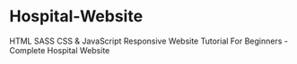 # Hospital-Website
HTML SASS CSS &amp; JavaScript Responsive Website Tutorial For Beginners - Complete Hospital Website

